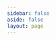 ```yaml
---
sidebar: false
aside: false
layout: page
---
```


<script setup>
import Search from './components/Search.vue';
</script>

<Search/>
